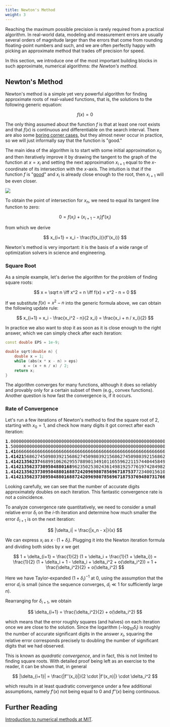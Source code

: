 ```yaml
---
title: Newton's Method
weight: 3
---
```


Reaching the maximum possible precision is rarely required from a practical algorithm. In real-world data, modeling and measurement errors are usually several orders of magnitude larger than the errors that come from rounding floating-point numbers and such, and we are often perfectly happy with picking an approximate method that trades off precision for speed.

In this section, we introduce one of the most important building blocks in such approximate, numerical algorithms: *the Newton's method*.

## Newton's Method

Newton's method is a simple yet very powerful algorithm for finding approximate roots of real-valued functions, that is, the solutions to the following generic equation:

$$
f(x) = 0
$$

The only thing assumed about the function $f$ is that at least one root exists and that $f(x)$ is continuous and differentiable on the search interval. There are also some [boring corner cases](https://en.wikipedia.org/wiki/Newton%27s_method#Failure_analysis), but they almost never occur in practice, so we will just informally say that the function is "good."

The main idea of the algorithm is to start with some initial approximation $x_0$ and then iteratively improve it by drawing the tangent to the graph of the function at $x = x_i$ and setting the next approximation $x_{i+1}$ equal to the $x$-coordinate of its intersection with the $x$-axis. The intuition is that if the function $f$ is "[good](https://en.wikipedia.org/wiki/Smoothness)" and $x_i$ is already close enough to the root, then $x_{i+1}$ will be even closer.

![](../img/newton.png)

To obtain the point of intersection for $x_n$, we need to equal its tangent line function to zero:

$$
0 = f(x_i) + (x_{i+1} - x_i) f'(x_i)
$$

from which we derive

$$
x_{i+1} = x_i - \frac{f(x_i)}{f'(x_i)}
$$

Newton's method is very important: it is the basis of a wide range of optimization solvers in science and engineering. 

### Square Root

As a simple example, let's derive the algorithm for the problem of finding square roots:

$$
x = \sqrt n \iff x^2 = n \iff f(x) = x^2 - n = 0
$$

If we substitute $f(x) = x^2 - n$ into the generic formula above, we can obtain the following update rule:

$$
x_{i+1} = x_i - \frac{x_i^2 - n}{2 x_i} = \frac{x_i + n / x_i}{2}
$$

In practice we also want to stop it as soon as it is close enough to the right answer, which we can simply check after each iteration:

```cpp
const double EPS = 1e-9;

double sqrt(double n) {
    double x = 1;
    while (abs(x * x - n) > eps)
        x = (x + n / x) / 2;
    return x;
}
```

The algorithm converges for many functions, although it does so reliably and provably only for a certain subset of them (e.g., convex functions). Another question is how fast the convergence is, if it occurs.

### Rate of Convergence

Let's run a few iterations of Newton's method to find the square root of $2$, starting with $x_0 = 1$, and check how many digits it got correct after each iteration:

<pre class='center-pre'>
<b>1</b>.0000000000000000000000000000000000000000000000000000000000000
<b>1</b>.5000000000000000000000000000000000000000000000000000000000000
<b>1.41</b>66666666666666666666666666666666666666666666666666666666675
<b>1.41421</b>56862745098039215686274509803921568627450980392156862745
<b>1.41421356237</b>46899106262955788901349101165596221157440445849057
<b>1.41421356237309504880168</b>96235025302436149819257761974284982890
<b>1.41421356237309504880168872420969807856967187537</b>72340015610125
<b>1.4142135623730950488016887242096980785696718753769480731766796</b>
</pre>

Looking carefully, we can see that the number of accurate digits approximately doubles on each iteration. This fantastic convergence rate is not a coincidence.

To analyze convergence rate quantitatively, we need to consider a small relative error $\delta_i$ on the $i$-th iteration and determine how much smaller the error $\delta_{i+1}$ is on the next iteration:

$$
|\delta_i| = \frac{|x_n - x|}{x}
$$

We can express $x_i$ as $x \cdot (1 + \delta_i)$. Plugging it into the Newton iteration formula and dividing both sides by $x$ we get

$$
1 + \delta_{i+1} = \frac{1}{2} (1 + \delta_i + \frac{1}{1 + \delta_i}) = \frac{1}{2} (1 + \delta_i + 1 - \delta_i + \delta_i^2 + o(\delta_i^2)) = 1 + \frac{\delta_i^2}{2} + o(\delta_i^2)
$$

Here we have Taylor-expanded $(1 + \delta_i)^{-1}$ at $0$, using the assumption that the error $d_i$ is small (since the sequence converges, $d_i \ll 1$ for sufficiently large $n$).

Rearranging for $\delta_{i+1}$, we obtain

$$
\delta_{i+1} = \frac{\delta_i^2}{2} + o(\delta_i^2)
$$

which means that the error roughly squares (and halves) on each iteration once we are close to the solution. Since the logarithm $(- \log_{10} \delta_i)$ is roughly the number of accurate significant digits in the answer $x_i$, squaring the relative error corresponds precisely to doubling the number of significant
digits that we had observed.

This is known as *quadratic convergence*, and in fact, this is not limited to finding square roots. With detailed proof being left as an exercise to the reader, it can be shown that, in general

$$
|\delta_{i+1}| = \frac{|f''(x_i)|}{2 \cdot |f'(x_n)|} \cdot \delta_i^2
$$

which results in at least quadratic convergence under a few additional assumptions, namely $f'(x)$ not being equal to $0$ and $f''(x)$ being continuous.

## Further Reading

[Introduction to numerical methods at MIT](https://ocw.mit.edu/courses/mathematics/18-330-introduction-to-numerical-analysis-spring-2012/lecture-notes/MIT18_330S12_Chapter4.pdf).
